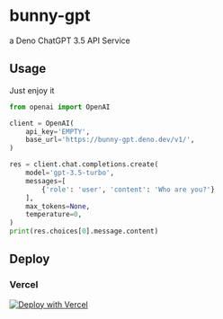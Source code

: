 # bunny-gpt
a Deno ChatGPT 3.5 API Service

## Usage

Just enjoy it

```python
from openai import OpenAI

client = OpenAI(
    api_key='EMPTY',
    base_url='https://bunny-gpt.deno.dev/v1/',
)

res = client.chat.completions.create(
    model='gpt-3.5-turbo',
    messages=[
        {'role': 'user', 'content': 'Who are you?'}
    ],
    max_tokens=None,
    temperature=0,
)
print(res.choices[0].message.content)
```

## Deploy

### Vercel

[![Deploy with Vercel](https://vercel.com/button)](https://vercel.com/new/clone?repository-url=https%3A%2F%2Fgithub.com%2FIvanLuLyf%2Fbunny-gpt)
